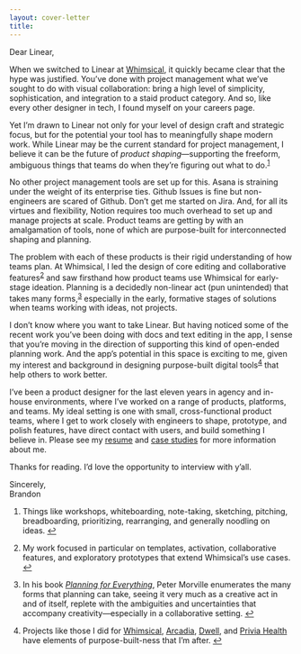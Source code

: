 ```yaml
---
layout: cover-letter
title:
---
```


<p class="salutation"> Dear Linear, </p>

<p>When we switched to Linear at <a href="https://whimsical.com">Whimsical</a>, it quickly became clear that the hype was justified. You’ve done with project management what we’ve sought to do with visual collaboration: bring a high level of simplicity, sophistication, and integration to a staid product category. And so, like every other designer in tech, I found myself on your <span class="gif-hover ooh">careers page</span>.</p>

<p>Yet I’m drawn to Linear not only for your level of design craft and strategic focus, but for the potential your tool has to meaningfully shape modern work. While Linear may be the current standard for project management, I believe it can be the future of <i>product shaping</i>—supporting the freeform, ambiguous things that teams do when they’re figuring out what to do.<sup><a id="sup1" href="#fn1">1</a></sup></p>

<p>No other project management tools are set up for this. Asana is <span class="gif-hover asana">straining under the weight</span> of its enterprise ties. Github Issues is fine but non-engineers are <span class="gif-hover github">scared of Github</span>. Don’t get me started on <span class="gif-hover jira">Jira</span>. And, for all its virtues and flexibility, Notion requires <span class="gif-hover notion">too much overhead</span> to set up and manage projects at scale. Product teams are getting by with an amalgamation of tools, none of which are purpose-built for interconnected shaping and planning.</p>

<p>The problem with each of these products is their rigid understanding of how teams plan. At Whimsical, I led the design of core editing and collaborative features<sup><a id="sup2" href="#fn2">2</a></sup> and saw firsthand how product teams use Whimsical for early-stage ideation. Planning is a decidedly non-linear act (pun unintended) that takes many forms,<sup><a id="sup3" href="#fn3">3</a></sup> especially in the early, formative stages of solutions when teams working with ideas, not projects.</p>

<p>I don’t know where you want to take Linear. But having noticed some of the recent work you’ve been doing with docs and text editing in the app, I sense that you’re moving in the direction of supporting this kind of open-ended planning work. And the app’s potential in this space is exciting to me, given my interest and background in designing purpose-built digital tools<sup><a id="sup4" href="#fn4">4</a></sup> that help others to work better.</p>

<p>I’ve been a product designer for the last eleven years in agency and in-house environments, where I’ve worked on a range of products, platforms, and teams. My ideal setting is one with small, cross-functional product teams, where I get to work closely with engineers to shape, prototype, and polish features, have direct contact with users, and build something I believe in. Please see my <a href="/img/dorn-resume.pdf">resume</a> and <a href="/">case studies</a> for more information about me.</p>

<p><span class="gif-hover thanks">Thanks</span> for reading. I’d love the opportunity to interview with y’all.</p>
<p>Sincerely,<br>Brandon</p>

<ol class="footnotes">
  <li id="fn1"><p>Things like workshops, whiteboarding, note-taking, sketching, pitching, breadboarding, prioritizing, rearranging, and generally noodling on ideas. <a class="return" href="#sup1">↩</a> </p></li>
  <li id="fn2"><p>My work focused in particular on templates, activation, collaborative features, and exploratory prototypes that extend Whimsical’s use cases. <a class="return" href="#sup2">↩</a></p></li>
  <li id="fn3"><p>In his book <a href="https://www.amazon.com/dp/0692059954/"><i>Planning for Everything</i></a>, Peter Morville enumerates the many forms that planning can take, seeing it very much as a creative act in and of itself, replete with the ambiguities and uncertainties that accompany creativity—especially in a collaborative setting. <a class="return" href="#sup3">↩</a></p></li>
  <li id="fn4"><p>Projects like those I did for <a href="https://brandorn.com/design/whimsical">Whimsical</a>, <a href="https://brandorn.com/design/arcadia">Arcadia</a>, <a href="https://brandorn.com/design/dwell">Dwell</a>, and <a href="https://brandorn.com/design/privia-health">Privia Health</a> have elements of purpose-built-ness that I’m after. <a class="return" href="#sup4">↩</a></p></li>
</ol>

